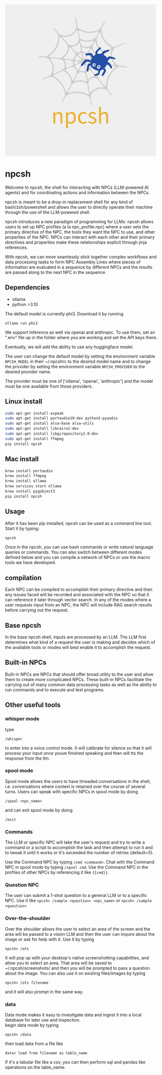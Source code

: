  ![npcsh logo with sibiji the spider](npcsh.png)                                                                                                 


# npcsh


Welcome to npcsh, the shell for interacting with NPCs (LLM-powered AI agents) and for coordinating actions and information between the NPCs. 

npcsh is meant to be a drop-in replacement shell for any kind of bash/zsh/powershell and allows the user to directly operate their machine through the use of the LLM-powered shell.

npcsh introduces a new paradigm of programming for LLMs: npcsh allows users to set up NPC profiles (a la npc_profile.npc) where a user sets the primary directive of the NPC, the tools they want the NPC to use, and other properties of the NPC. NPCs can interact with each other and their primary directives and properties make these relationships explicit through jinja references.

With npcsh, we can more seamlessly stick together complex workflows and data processing tasks to form NPC Assembly Lines where pieces of information are evaluated in a sequence by different NPCs and the results are passed along to the next NPC in the sequence. 


## Dependencies
- ollama
- python >3.10

The default model is currently phi3. 
Download it by running
```
ollama run phi3
```

We support inference as well via openai and anthropic. To use them, set an ".env" file up in the folder where you are working and set the API keys there. 

Eventually, we will add the ability to use any huggingface model.

The user can change the default model by setting the environment variable `NPCSH_MODEL` in their ~/.npcshrc to the desired model name and to change the provider by setting the environment variable `NPCSH_PROVIDER` to the desired provider name.

The provider must be one of ['ollama', 'openai', 'anthropic'] and the model must be one available from those providers.



## Linux install
```bash
sudo apt-get install espeak
sudo apt-get install portaudio19-dev python3-pyaudio
sudo apt-get install alsa-base alsa-utils
sudo apt-get install libcairo2-dev
sudo apt-get install libgirepository1.0-dev
sudo apt-get install ffmpeg
pip install npcsh

```



## Mac install
```bash
brew install portaudio
brew install ffmpeg
brew install ollama
brew services start ollama
brew install pygobject3
pip install npcsh
```

## Usage
After it has been pip installed, npcsh can be used as a command line tool. Start it by typing:
```bash
npcsh
```

Once in the npcsh, you can use bash commands or write natural language queries or commands. You can also switch between different modes defined below and you can compile a network of NPCs or use the macro tools we have developed.



## compilation

Each NPC can be compiled to accomplish their primary directive and then any issues faced will be recorded and associated with the NPC so that it can reference it later through vector search. In any of the modes where a user requests input from an NPC, the NPC will include RAG search results before carrying out the request.


## Base npcsh


In the base npcsh shell, inputs are processed by an LLM. The LLM first determines what kind of a request the user is making and decides which of the available tools or modes will best enable it to accomplish the request. 




## Built-in NPCs
Built-in NPCs are NPCs that should offer broad utility to the user and allow them to create more complicated NPCs. These built-in NPCs facilitate the carrying out of many common data processing tasks as well as the ability to run commands and to execute and test programs.



## Other useful tools
### whisper mode
type
```npcsh
/whisper
```
to enter into a voice control mode. It will calibrate for silence so that it will process your input once youve finished speaking and then will tts the response from the  llm.

### spool mode

Spool mode allows the users to have threaded conversations in the shell, i.e. conversations where context is retained over the course of several turns.
Users can speak with specific NPCs in spool mode by doing 
```npcsh
/spool <npc_name>
```
 and can exit spool mode by doing
```npcsh
/exit
```

### Commands

The LLM or specific NPC will take the user's request and try to write a command or a script to accomplish the task and then attempt to run it and to tweak it until it works or it's exceeded the number of retries (default=5).

Use the Command NPC by typing ```/cmd <command>```. Chat with the Command NPC in spool mode by typing ```/spool cmd```.
Use the Command NPC in the profiles of other NPCs by referencing it  like ```{{cmd}}```.


### Question NPC

The user can submit a 1-shot question to a general LLM or to a specific NPC.
Use it like
```npcsh> /sample <question> <npc_name>```
or
```npcsh> /sample <question>```

### Over-the-shoulder 

Over the shoulder allows the user to select an area of the screen and the area will be passed to a vision LLM and then the user can inquire about the image or ask for help with it.
Use it by typing
```npcsh
npcsh> /ots
```
It will pop up with your desktop's native screenshotting capabilities, and allow you to select an area. That area will be saved to ~/.npcsh/screenshots/ and then you will be prompted to pass a question about the image. 
You can also use it on existing files/images by typing 
```npcsh
npcsh> /ots filename
```
and it will also prompt in the same way. 

### data 
Data mode makes it easy to investigate data and ingest it into a local database for later use and inspection.  
begin data mode by typing 
```npcsh
npcsh> /data
```
then load data from a file like
```npcsh
data> load from filename as table_name
```
If it's a tabular file like a csv, you can then perform sql and pandas like operations on the table_name.




